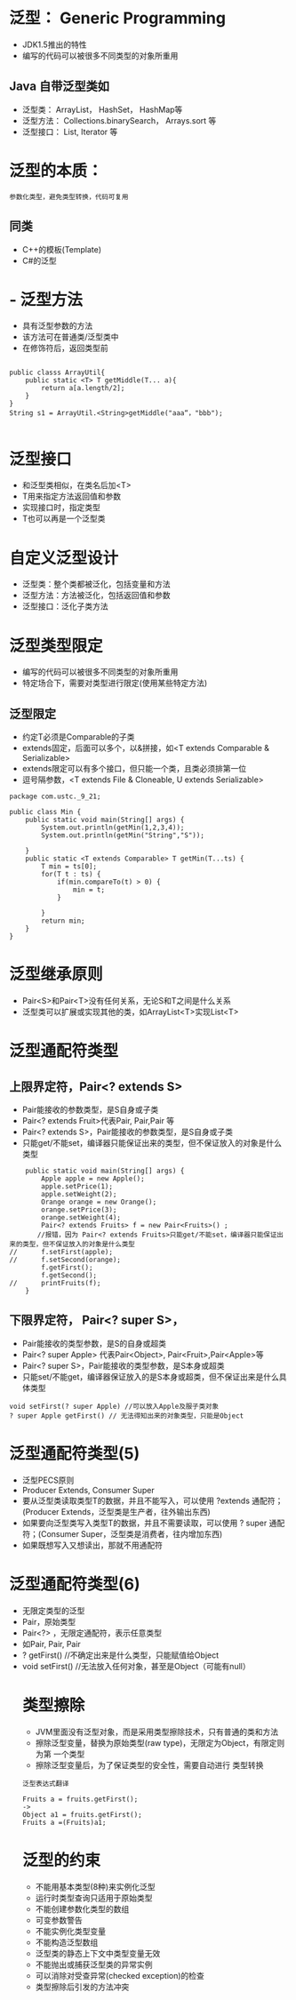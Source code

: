 # 泛型： Generic Programming
- JDK1.5推出的特性
- 编写的代码可以被很多不同类型的对象所重用
## Java 自带泛型类如
- 泛型类： ArrayList， HashSet， HashMap等
- 泛型方法： Collections.binarySearch， Arrays.sort 等
- 泛型接口： List, Iterator 等
# 泛型的本质：
    参数化类型，避免类型转换，代码可复用
## 同类
- C++的模板(Template)
- C#的泛型
# - 泛型方法
- 具有泛型参数的方法
- 该方法可在普通类/泛型类中
- <T>在修饰符后，返回类型前
```

public classs ArrayUtil{
    public static <T> T getMiddle(T... a){
        return a[a.length/2];
    }
}
String s1 = ArrayUtil.<String>getMiddle("aaa“，"bbb");


```
# 泛型接口
- 和泛型类相似，在类名后加\<T>
- T用来指定方法返回值和参数
- 实现接口时，指定类型
- T也可以再是一个泛型类

# 自定义泛型设计
- 泛型类：整个类都被泛化，包括变量和方法
- 泛型方法：方法被泛化，包括返回值和参数
- 泛型接口：泛化子类方法

# 泛型类型限定
- 编写的代码可以被很多不同类型的对象所重用
- 特定场合下，需要对类型进行限定(使用某些特定方法)
## 泛型限定
- <T extends Comparable> 约定T必须是Comparable的子类
- extends固定，后面可以多个，以&拼接，如<T extends Comparable & Serializable>
- extends限定可以有多个接口，但只能一个类，且类必须排第一位
- 逗号隔参数，<T extends File & Cloneable, U extends Serializable>

```
package com.ustc._9_21;

public class Min {
	public static void main(String[] args) {
		System.out.println(getMin(1,2,3,4));
		System.out.println(getMin("String","S"));
		
	}
	public static <T extends Comparable> T getMin(T...ts) {
		T min = ts[0];
		for(T t : ts) {
			if(min.compareTo(t) > 0) {
				min = t;
			}

		}
		return min;
	}
}

```
# 泛型继承原则
- Pair\<S>和Pair\<T>没有任何关系，无论S和T之间是什么关系
- 泛型类可以扩展或实现其他的类，如ArrayList\<T>实现List\<T>

# 泛型通配符类型
## 上限界定符，Pair<? extends S>
- Pair能接收的参数类型，是S自身或子类
- Pair<? extends Fruit>代表Pair<Fruit>, Pair<Apple>,Pair<Orange> 等
- Pair<? extends S>，Pair能接收的参数类型，是S自身或子类
- 只能get/不能set，编译器只能保证出来的类型，但不保证放入的对象是什么类型
```
	public static void main(String[] args) {
		Apple apple = new Apple();
		apple.setPrice(1);
		apple.setWeight(2);
		Orange orange = new Orange();
		orange.setPrice(3);
		orange.setWeight(4);
		Pair<? extends Fruits> f = new Pair<Fruits>() ;
       //报错，因为 Pair<? extends Fruits>只能get/不能set，编译器只能保证出来的类型，但不保证放入的对象是什么类型
//		f.setFirst(apple); 
//		f.setSecond(orange);
		f.getFirst();
		f.getSecond();
//		printFruits(f);
	}
```
## 下限界定符， Pair<? super S>，
- Pair能接收的类型参数，是S的自身或超类
- Pair<? super Apple> 代表Pair\<Object>, Pair\<Fruit>,Pair\<Apple>等
- Pair<? super S>，Pair能接收的类型参数，是S本身或超类
- 只能set/不能get，编译器保证放入的是S本身或超类，但不保证出来是什么具体类型
```
void setFirst(? super Apple) //可以放入Apple及服子类对象
? super Apple getFirst() // 无法得知出来的对象类型，只能是Object
```

# 泛型通配符类型(5)
- 泛型PECS原则
- Producer Extends, Consumer Super
- 要从泛型类读取类型T的数据，并且不能写入，可以使用 ?extends 通配符；(Producer Extends，泛型类是生产者，往外输出东西)
- 如果要向泛型类写入类型T的数据，并且不需要读取，可以使用 ?
super 通配符；(Consumer Super，泛型类是消费者，往内增加东西)
- 如果既想写入又想读出，那就不用通配符

# 泛型通配符类型(6)
- 无限定类型的泛型
- Pair<T>，原始类型
- Pair<?> ，无限定通配符，表示任意类型
- 如Pair<Object>, Pair<apple>, Pair<Orange>
- ? getFirst() //不确定出来是什么类型，只能赋值给Object
- void setFirst() //无法放入任何对象，甚至是Object（可能有null）

# 类型擦除
- JVM里面没有泛型对象，而是采用类型擦除技术，只有普通的类和方法
- 擦除泛型变量，替换为原始类型(raw type)，无限定为Object，有限定则为第
一个类型
- 擦除泛型变量后，为了保证类型的安全性，需要自动进行
类型转换
```
泛型表达式翻译

Fruits a = fruits.getFirst();
->
Object a1 = fruits.getFirst();
Fruits a =(Fruits)a1;
```
# 泛型的约束
- 不能用基本类型(8种)来实例化泛型
- 运行时类型查询只适用于原始类型
- 不能创建参数化类型的数组
- 可变参数警告
- 不能实例化类型变量
- 不能构造泛型数组
- 泛型类的静态上下文中类型变量无效
- 不能抛出或捕获泛型类的异常实例
- 可以消除对受查异常(checked exception)的检查
- 类型擦除后引发的方法冲突